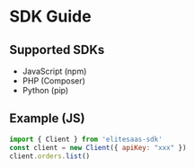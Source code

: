 # SDK Guide

## Supported SDKs
- JavaScript (npm)
- PHP (Composer)
- Python (pip)

## Example (JS)
```javascript
import { Client } from 'elitesaas-sdk'
const client = new Client({ apiKey: "xxx" })
client.orders.list()
```
